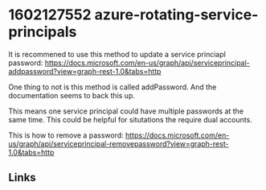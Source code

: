 # 1602127552 azure-rotating-service-principals
It is recommened to use this method to update a service princiapl password:
https://docs.microsoft.com/en-us/graph/api/serviceprincipal-addpassword?view=graph-rest-1.0&tabs=http


One thing to not is this method is called addPassword. And the documentation seems to back this up. 

This means one service principal could have multiple passwords at the same time. This could be helpful for situtations the require dual accounts.



This is how to remove a password:
https://docs.microsoft.com/en-us/graph/api/serviceprincipal-removepassword?view=graph-rest-1.0&tabs=http




## Links

